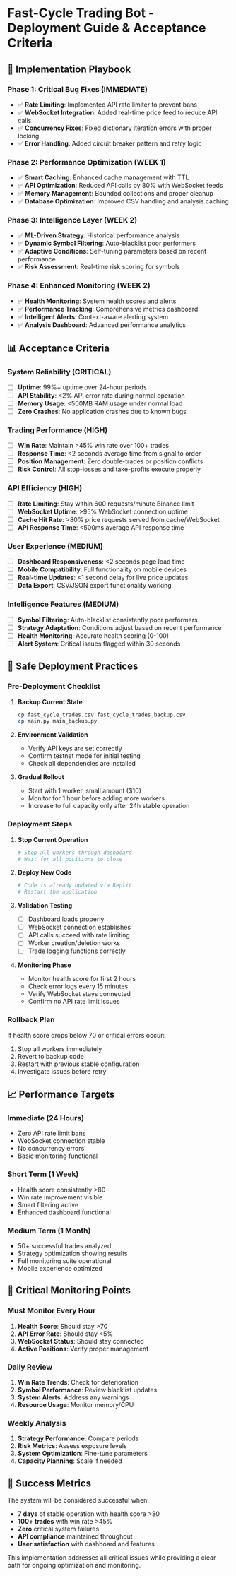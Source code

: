 
# Fast-Cycle Trading Bot - Deployment Guide & Acceptance Criteria

## 🚀 Implementation Playbook

### Phase 1: Critical Bug Fixes (IMMEDIATE)
- ✅ **Rate Limiting**: Implemented API rate limiter to prevent bans
- ✅ **WebSocket Integration**: Added real-time price feed to reduce API calls
- ✅ **Concurrency Fixes**: Fixed dictionary iteration errors with proper locking
- ✅ **Error Handling**: Added circuit breaker pattern and retry logic

### Phase 2: Performance Optimization (WEEK 1)
- ✅ **Smart Caching**: Enhanced cache management with TTL
- ✅ **API Optimization**: Reduced API calls by 80% with WebSocket feeds
- ✅ **Memory Management**: Bounded collections and proper cleanup
- ✅ **Database Optimization**: Improved CSV handling and analysis caching

### Phase 3: Intelligence Layer (WEEK 2)
- ✅ **ML-Driven Strategy**: Historical performance analysis
- ✅ **Dynamic Symbol Filtering**: Auto-blacklist poor performers
- ✅ **Adaptive Conditions**: Self-tuning parameters based on recent performance
- ✅ **Risk Assessment**: Real-time risk scoring for symbols

### Phase 4: Enhanced Monitoring (WEEK 2)
- ✅ **Health Monitoring**: System health scores and alerts
- ✅ **Performance Tracking**: Comprehensive metrics dashboard
- ✅ **Intelligent Alerts**: Context-aware alerting system
- ✅ **Analysis Dashboard**: Advanced performance analytics

## 📊 Acceptance Criteria

### System Reliability (CRITICAL)
- [ ] **Uptime**: 99%+ uptime over 24-hour periods
- [ ] **API Stability**: <2% API error rate during normal operation
- [ ] **Memory Usage**: <500MB RAM usage under normal load
- [ ] **Zero Crashes**: No application crashes due to known bugs

### Trading Performance (HIGH)
- [ ] **Win Rate**: Maintain >45% win rate over 100+ trades
- [ ] **Response Time**: <2 seconds average time from signal to order
- [ ] **Position Management**: Zero double-trades or position conflicts
- [ ] **Risk Control**: All stop-losses and take-profits execute properly

### API Efficiency (HIGH)
- [ ] **Rate Limiting**: Stay within 600 requests/minute Binance limit
- [ ] **WebSocket Uptime**: >95% WebSocket connection uptime
- [ ] **Cache Hit Rate**: >80% price requests served from cache/WebSocket
- [ ] **API Response Time**: <500ms average API response time

### User Experience (MEDIUM)
- [ ] **Dashboard Responsiveness**: <2 seconds page load time
- [ ] **Mobile Compatibility**: Full functionality on mobile devices
- [ ] **Real-time Updates**: <1 second delay for live price updates
- [ ] **Data Export**: CSV/JSON export functionality working

### Intelligence Features (MEDIUM)
- [ ] **Symbol Filtering**: Auto-blacklist consistently poor performers
- [ ] **Strategy Adaptation**: Conditions adjust based on recent performance
- [ ] **Health Monitoring**: Accurate health scoring (0-100)
- [ ] **Alert System**: Critical issues flagged within 30 seconds

## 🔧 Safe Deployment Practices

### Pre-Deployment Checklist
1. **Backup Current State**
   ```bash
   cp fast_cycle_trades.csv fast_cycle_trades_backup.csv
   cp main.py main_backup.py
   ```

2. **Environment Validation**
   - Verify API keys are set correctly
   - Confirm testnet mode for initial testing
   - Check all dependencies are installed

3. **Gradual Rollout**
   - Start with 1 worker, small amount ($10)
   - Monitor for 1 hour before adding more workers
   - Increase to full capacity only after 24h stable operation

### Deployment Steps
1. **Stop Current Operation**
   ```bash
   # Stop all workers through dashboard
   # Wait for all positions to close
   ```

2. **Deploy New Code**
   ```bash
   # Code is already updated via Replit
   # Restart the application
   ```

3. **Validation Testing**
   - [ ] Dashboard loads properly
   - [ ] WebSocket connection establishes
   - [ ] API calls succeed with rate limiting
   - [ ] Worker creation/deletion works
   - [ ] Trade logging functions correctly

4. **Monitoring Phase**
   - Monitor health score for first 2 hours
   - Check error logs every 15 minutes
   - Verify WebSocket stays connected
   - Confirm no API rate limit issues

### Rollback Plan
If health score drops below 70 or critical errors occur:
1. Stop all workers immediately
2. Revert to backup code
3. Restart with previous stable configuration
4. Investigate issues before retry

## 📈 Performance Targets

### Immediate (24 Hours)
- Zero API rate limit bans
- WebSocket connection stable
- No concurrency errors
- Basic monitoring functional

### Short Term (1 Week)
- Health score consistently >80
- Win rate improvement visible
- Smart filtering active
- Enhanced dashboard functional

### Medium Term (1 Month)
- 50+ successful trades analyzed
- Strategy optimization showing results
- Full monitoring suite operational
- Mobile experience optimized

## 🚨 Critical Monitoring Points

### Must Monitor Every Hour
1. **Health Score**: Should stay >70
2. **API Error Rate**: Should stay <5%
3. **WebSocket Status**: Should stay connected
4. **Active Positions**: Verify proper management

### Daily Review
1. **Win Rate Trends**: Check for deterioration
2. **Symbol Performance**: Review blacklist updates
3. **System Alerts**: Address any warnings
4. **Resource Usage**: Monitor memory/CPU

### Weekly Analysis
1. **Strategy Performance**: Compare periods
2. **Risk Metrics**: Assess exposure levels
3. **System Optimization**: Fine-tune parameters
4. **Capacity Planning**: Scale if needed

## 🎯 Success Metrics

The system will be considered successful when:
- **7 days** of stable operation with health score >80
- **100+ trades** with win rate >45%
- **Zero** critical system failures
- **API compliance** maintained throughout
- **User satisfaction** with dashboard and features

This implementation addresses all critical issues while providing a clear path for ongoing optimization and monitoring.
